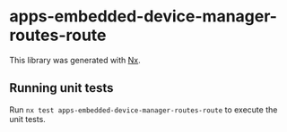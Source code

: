# apps-embedded-device-manager-routes-route

This library was generated with [Nx](https://nx.dev).

## Running unit tests

Run `nx test apps-embedded-device-manager-routes-route` to execute the unit tests.
